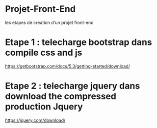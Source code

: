 # Projet-Front-End
les etapes de creation d'un projet front-end
# Etape 1 : telecharge bootstrap dans compile css and js
https://getbootstrap.com/docs/5.3/getting-started/download/
# Etape 2 : telecharge jquery dans download the compressed production Jquery
https://jquery.com/download/
